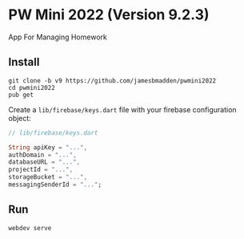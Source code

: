 # PW Mini 2022 (Version 9.2.3)
App For Managing Homework

## Install
```
git clone -b v9 https://github.com/jamesbmadden/pwmini2022
cd pwmini2022
pub get
```

Create a `lib/firebase/keys.dart` file with your firebase configuration object:
```dart
// lib/firebase/keys.dart

String apiKey = "...", 
authDomain = "...",
databaseURL = "...", 
projectId = "...", 
storageBucket = "...",
messagingSenderId = "...";
```

## Run
```
webdev serve
```